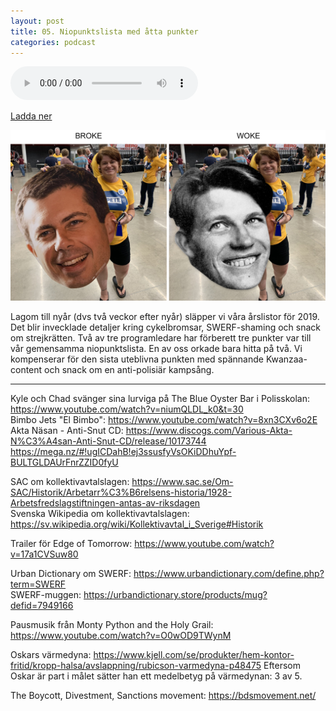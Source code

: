```yaml
---
layout: post
title: 05. Niopunktslista med åtta punkter
categories: podcast
---
```


<audio controls="controls">
  <source type="audio/mp3" src="/b/05%20-%20Bron%20%C3%B6ver%20R%C3%A4ttvik%20-%20Niopunktslista%20med%20%C3%A5tta%20punkter.mp3"></source>
  Bron över Rättvik är dessutom lättläst och fängslande: Du behöver inte ha någon som helst vana vid att läsa tung vetenskaplig text.
</audio>

[Ladda ner](/b/05%20-%20Bron%20%C3%B6ver%20R%C3%A4ttvik%20-%20Niopunktslista%20med%20%C3%A5tta%20punkter.mp3)

![Kampanjarbete](/images/posts/05.png "Kampanjarbete")

Lagom till nyår (dvs två veckor efter nyår) släpper vi våra årslistor för 2019. Det blir invecklade detaljer kring cykelbromsar, SWERF-shaming och snack om strejkrätten. Två av tre programledare har förberett tre punkter var till vår gemensamma niopunktslista. En av oss orkade bara hitta på två. Vi kompenserar för den sista uteblivna punkten med spännande Kwanzaa-content och snack om en anti-polisiär kampsång.

---

Kyle och Chad svänger sina lurviga på The Blue Oyster Bar i Polisskolan: <https://www.youtube.com/watch?v=niumQLDL_k0&t=30>  
Bimbo Jets "El Bimbo": https://www.youtube.com/watch?v=8xn3CXv6o2E  
Akta Näsan - Anti-Snut CD: <https://www.discogs.com/Various-Akta-N%C3%A4san-Anti-Snut-CD/release/10173744> <https://mega.nz/#!ugICDahB!ej3ssusfyVsOKiDDhuYpf-BULTGLDAUrFnrZZID0fyU>

SAC om kollektivavtalslagen: <https://www.sac.se/Om-SAC/Historik/Arbetarr%C3%B6relsens-historia/1928-Arbetsfredslagstiftningen-antas-av-riksdagen>  
Svenska Wikipedia om kollektivavtalslagen: <https://sv.wikipedia.org/wiki/Kollektivavtal_i_Sverige#Historik>

Trailer för Edge of Tomorrow: <https://www.youtube.com/watch?v=17a1CVSuw80>

Urban Dictionary om SWERF: <https://www.urbandictionary.com/define.php?term=SWERF>  
SWERF-muggen: <https://urbandictionary.store/products/mug?defid=7949166>

Pausmusik från Monty Python and the Holy Grail: <https://www.youtube.com/watch?v=O0wOD9TWynM>

Oskars värmedyna: <https://www.kjell.com/se/produkter/hem-kontor-fritid/kropp-halsa/avslappning/rubicson-varmedyna-p48475>
Eftersom Oskar är part i målet sätter han ett medelbetyg på värmedynan: 3 av 5.

The Boycott, Divestment, Sanctions movement: <https://bdsmovement.net/>
